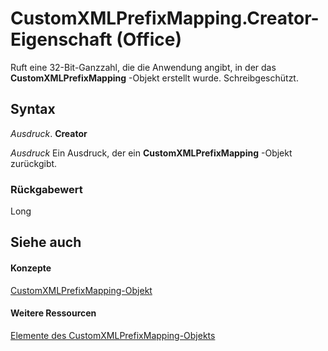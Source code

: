 
# CustomXMLPrefixMapping.Creator-Eigenschaft (Office)

Ruft eine 32-Bit-Ganzzahl, die die Anwendung angibt, in der das  **CustomXMLPrefixMapping** -Objekt erstellt wurde. Schreibgeschützt.


## Syntax

 _Ausdruck_. **Creator**

 _Ausdruck_ Ein Ausdruck, der ein **CustomXMLPrefixMapping** -Objekt zurückgibt.


### Rückgabewert

Long


## Siehe auch


#### Konzepte


[CustomXMLPrefixMapping-Objekt](a657a760-cc52-5762-108e-2e95e9dba48f.md)
#### Weitere Ressourcen


[Elemente des CustomXMLPrefixMapping-Objekts](http://msdn.microsoft.com/library/c06ef133-3b0d-d1b3-f488-bc46a49018d4%28Office.15%29.aspx)